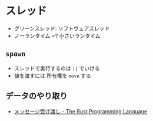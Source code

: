 # スレッド

- グリーンスレッド: ソフトウェアスレッド
- ノーランタイム =? 小さいランタイム

## `spawn`

- スレッドで実行するのは `||` でいける
- 値を渡すには 所有権を `move` する

## データのやり取り

- [メッセージ受け渡し - The Rust Programming Language](https://doc.rust-jp.rs/book/second-edition/ch16-02-message-passing.html)